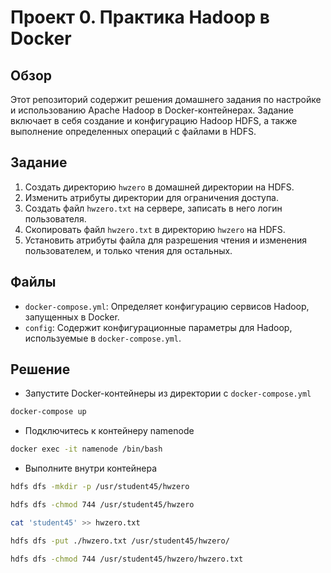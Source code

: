 # Проект 0. Практика Hadoop в Docker 

## Обзор

Этот репозиторий содержит решения домашнего задания по настройке и использованию Apache Hadoop в Docker-контейнерах. Задание включает в себя создание и конфигурацию Hadoop HDFS, а также выполнение определенных операций с файлами в HDFS.

## Задание

1. Создать директорию `hwzero` в домашней директории на HDFS.
2. Изменить атрибуты директории для ограничения доступа.
3. Создать файл `hwzero.txt` на сервере, записать в него логин пользователя.
4. Скопировать файл `hwzero.txt` в директорию `hwzero` на HDFS.
5. Установить атрибуты файла для разрешения чтения и изменения пользователем, и только чтения для остальных.

## Файлы

- `docker-compose.yml`: Определяет конфигурацию сервисов Hadoop, запущенных в Docker.
- `config`: Содержит конфигурационные параметры для Hadoop, используемые в `docker-compose.yml`.

## Решение
- Запустите Docker-контейнеры из директории с `docker-compose.yml`
```bash
docker-compose up
```
- Подключитесь к контейнеру namenode
```bash
docker exec -it namenode /bin/bash
```
- Выполните внутри контейнера
```bash
hdfs dfs -mkdir -p /usr/student45/hwzero

hdfs dfs -chmod 744 /usr/student45/hwzero

cat 'student45' >> hwzero.txt

hdfs dfs -put ./hwzero.txt /usr/student45/hwzero/

hdfs dfs -chmod 744 /usr/student45/hwzero/hwzero.txt
```